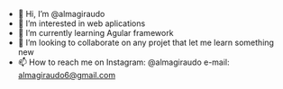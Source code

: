 - 👋 Hi, I’m @almagiraudo
- 👀 I’m interested in web aplications
- 🌱 I’m currently learning Agular framework  
- 💞️ I’m looking to collaborate on any projet that let me learn something new
- 📫 How to reach me on Instagram: @almagiraudo e-mail: almagiraudo6@gmail.com 

